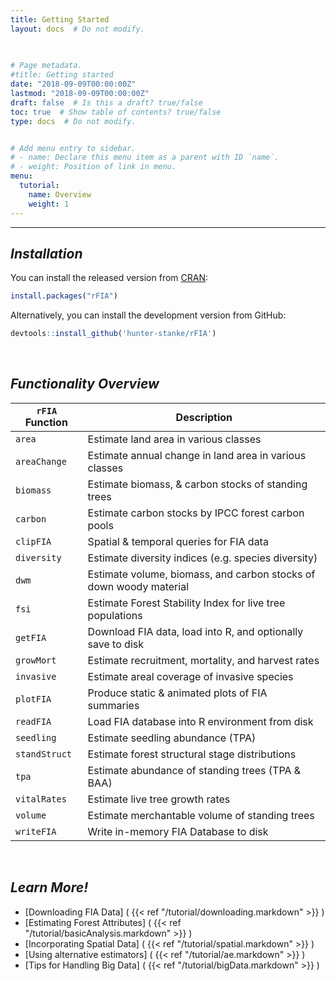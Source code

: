 ```yaml
---
title: Getting Started
layout: docs  # Do not modify.

  
  
# Page metadata.
#title: Getting started
date: "2018-09-09T00:00:00Z"
lastmod: "2018-09-09T00:00:00Z"
draft: false  # Is this a draft? true/false
toc: true  # Show table of contents? true/false
type: docs  # Do not modify.


# Add menu entry to sidebar.
# - name: Declare this menu item as a parent with ID `name`.
# - weight: Position of link in menu.
menu:
  tutorial:
    name: Overview
    weight: 1
---
```


___

## _**Installation**_

You can install the released version from <a href="https://cran.r-project.org/web/packages/rFIA/index.html" target="_blank">CRAN</a>:

``` r
install.packages("rFIA")
```

Alternatively, you can install the development version from GitHub:
```r
devtools::install_github('hunter-stanke/rFIA')
```


<br>

## _**Functionality Overview**_

|`rFIA` Function  | Description                                                          |
|---------------- |----------------------------------------------------------------------|
|`area`           | Estimate land area in various classes                                |
|`areaChange`     | Estimate annual change in land area in various classes               |
|`biomass`        | Estimate biomass, & carbon stocks of standing trees          |
|`carbon`         | Estimate carbon stocks by IPCC forest carbon pools                   |
|`clipFIA`        | Spatial & temporal queries for FIA data                              |
|`diversity`      | Estimate diversity indices (e.g. species diversity)                  |
|`dwm`            | Estimate volume, biomass, and carbon stocks of down woody material   |
|`fsi`            | Estimate Forest Stability Index for live tree populations            |
|`getFIA`         | Download FIA data, load into R, and optionally save to disk          |
|`growMort`       | Estimate recruitment, mortality, and harvest rates                   |
|`invasive`       | Estimate areal coverage of invasive species                          |
|`plotFIA`        | Produce static & animated plots of FIA summaries                     |
|`readFIA`        | Load FIA database into R environment from disk                       |
|`seedling`       | Estimate seedling abundance (TPA)                                    |
|`standStruct`    | Estimate forest structural stage distributions                       |
|`tpa`            | Estimate abundance of standing trees (TPA & BAA)                     |
|`vitalRates`     | Estimate live tree growth rates                                      |
|`volume`         | Estimate merchantable volume of standing trees                       | 
|`writeFIA`       | Write in-memory FIA Database to disk                                 |

<br>

## _**Learn More!**_
- [Downloading FIA Data] ( {{< ref "/tutorial/downloading.markdown" >}} )
- [Estimating Forest Attributes] ( {{< ref "/tutorial/basicAnalysis.markdown" >}} )
- [Incorporating Spatial Data] ( {{< ref "/tutorial/spatial.markdown" >}} )
- [Using alternative estimators] ( {{< ref "/tutorial/ae.markdown" >}} )
- [Tips for Handling Big Data] ( {{< ref "/tutorial/bigData.markdown" >}} )